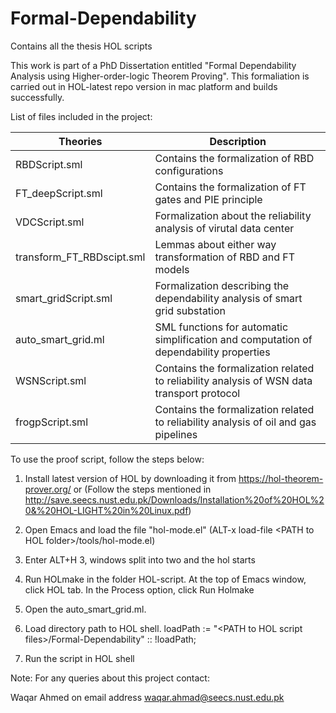 # Formal-Dependability
Contains all the thesis HOL scripts

This work is part of a PhD Dissertation entitled "Formal Dependability Analysis using Higher-order-logic Theorem Proving".
This formaliation is carried out in HOL-latest repo version in mac platform and builds successfully.

List of files included in the project:

Theories | Description
--------- | ----------
 RBDScript.sml|				               Contains the formalization of RBD configurations
 FT_deepScript.sml|			            Contains the formalization of FT gates and PIE principle
 VDCScript.sml|				               Formalization about the reliability analysis of virutal data center
 transform_FT_RBDscipt.sml|	      Lemmas about either way transformation of RBD and FT models
 smart_gridScript.sml	|	          Formalization describing the dependability analysis of smart grid substation
 auto_smart_grid.ml	|		           SML functions for automatic simplification and computation of dependability properties
 WSNScript.sml	|		Contains the formalization related to reliability analysis of WSN data transport protocol 
 frogpScript.sml|			Contains the formalization related to reliability analysis of oil and gas pipelines

To use the proof script, follow the steps below:

1. Install latest version of HOL by downloading it from  https://hol-theorem-prover.org/ or
	(Follow the steps mentioned in http://save.seecs.nust.edu.pk/Downloads/Installation%20of%20HOL%20&%20HOL-LIGHT%20in%20Linux.pdf) 
 
2. Open Emacs and load the file "hol-mode.el" 
	(ALT-x load-file \<PATH to HOL folder\>/tools/hol-mode.el)

3. Enter ALT+H 3, windows split into two and the hol starts

4. Run HOLmake in the folder HOL-script. At the top of Emacs window, click HOL tab. In the Process option, click Run Holmake

5. Open the auto_smart_grid.ml. 

6. Load directory path to HOL shell. loadPath := "\<PATH to HOL script files\>/Formal-Dependability" :: !loadPath; 

7. Run the script in HOL shell


Note: For any queries about this project contact:

Waqar Ahmed on email address waqar.ahmad@seecs.nust.edu.pk 
